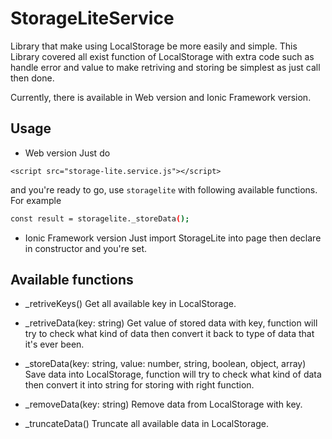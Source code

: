 # StorageLiteService
Library that make using LocalStorage be more easily and simple. This Library covered all exist function of LocalStorage with extra code such as handle error and value to make retriving and storing be simplest as just call then done.

Currently, there is available in Web version and Ionic Framework version.

## Usage
- Web version
Just do 
```
<script src="storage-lite.service.js"></script>
```
and you're ready to go, use `storagelite` with following available functions. For example

```bash
const result = storagelite._storeData();
```

- Ionic Framework version
Just import StorageLite into page then declare in constructor and you're set.

## Available functions
- _retriveKeys()
Get all available key in LocalStorage.

- _retriveData(key: string)
Get value of stored data with key, function will try to check what kind of data then convert it back to type of data that it's ever been.

- _storeData(key: string, value: number, string, boolean, object, array<any>)
Save data into LocalStorage, function will try to check what kind of data then convert it into string for storing with right function.

- _removeData(key: string)
Remove data from LocalStorage with key.

- _truncateData()
Truncate all available data in LocalStorage.